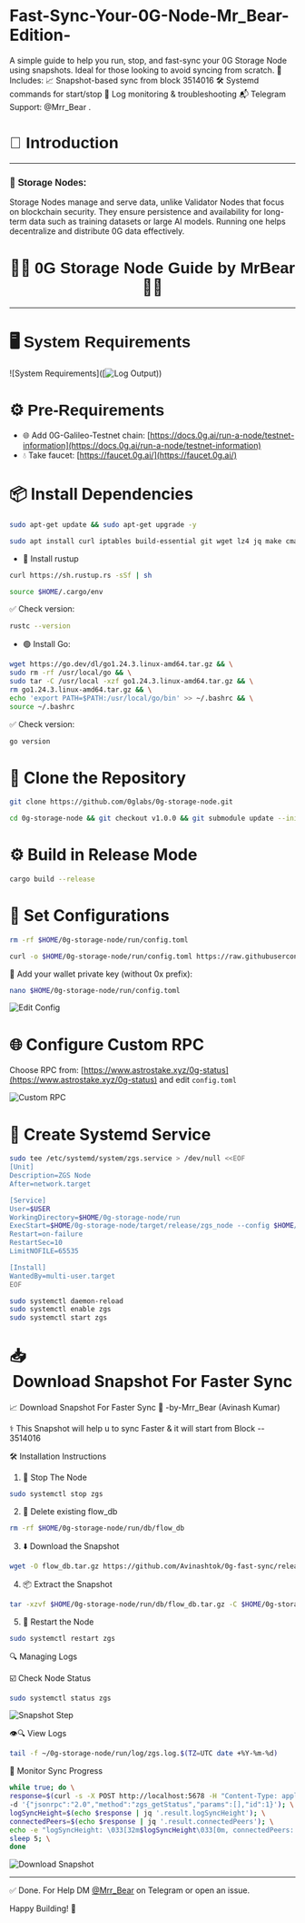 # Fast-Sync-Your-0G-Node-Mr_Bear-Edition-
A simple guide to help you run, stop, and fast-sync your 0G Storage Node using snapshots. Ideal for those looking to avoid syncing from scratch.  🔧 Includes:  📈 Snapshot-based sync from block 3514016  🛠️ Systemd commands for start/stop  📁 Log monitoring &amp; troubleshooting  📬 Telegram Support: @Mrr_Bear .
<div align="left">

# <span style="font-family: 'Poppins', sans-serif;">📘 <strong>Introduction</strong></span>

</div>

---

### 💽 <span style="font-family: 'Poppins', sans-serif;">Storage Nodes:</span>

Storage Nodes manage and serve data, unlike Validator Nodes that focus on blockchain security. They ensure persistence and availability for long-term data such as training datasets or large AI models. Running one helps decentralize and distribute 0G data effectively.

<div align="center">

# 👨‍💻 <span style="font-family: 'Poppins', sans-serif;">0G Storage Node Guide by MrBear</span> 👨‍💻

</div>

---

# 🖥️ <span style="font-family: 'Poppins', sans-serif;">System Requirements</span>

![System Requirements]([![Log Output](https://raw.githubusercontent.com/Avinashtok/README/main/ChatGPT%20Image%20Jul%208%2C%202025%2C%2010_11_14%20AM.png)))

# ⚙️ <span style="font-family: 'Poppins', sans-serif;">Pre-Requirements</span>

* 🌐 Add 0G-Galileo-Testnet chain: [https://docs.0g.ai/run-a-node/testnet-information](https://docs.0g.ai/run-a-node/testnet-information)
* 💧 Take faucet: [https://faucet.0g.ai/](https://faucet.0g.ai/)

# 📦 Install Dependencies

```bash
sudo apt-get update && sudo apt-get upgrade -y
```

```bash
sudo apt install curl iptables build-essential git wget lz4 jq make cmake gcc nano automake autoconf tmux htop nvme-cli libgbm1 pkg-config libssl-dev libleveldb-dev tar clang bsdmainutils ncdu unzip libleveldb-dev screen ufw -y
```

* 🦀 Install rustup

```bash
curl https://sh.rustup.rs -sSf | sh
```

```bash
source $HOME/.cargo/env
```

✅ Check version:

```bash
rustc --version
```

* 🟢 Install Go:

```bash
wget https://go.dev/dl/go1.24.3.linux-amd64.tar.gz && \
sudo rm -rf /usr/local/go && \
sudo tar -C /usr/local -xzf go1.24.3.linux-amd64.tar.gz && \
rm go1.24.3.linux-amd64.tar.gz && \
echo 'export PATH=$PATH:/usr/local/go/bin' >> ~/.bashrc && \
source ~/.bashrc
```

✅ Check version:

```bash
go version
```

# 🧾 Clone the Repository

```bash
git clone https://github.com/0glabs/0g-storage-node.git
```

```bash
cd 0g-storage-node && git checkout v1.0.0 && git submodule update --init
```

# ⚙️ Build in Release Mode

```bash
cargo build --release
```

# 🧰 Set Configurations

```bash
rm -rf $HOME/0g-storage-node/run/config.toml
```

```bash
curl -o $HOME/0g-storage-node/run/config.toml https://raw.githubusercontent.com/Mayankgg01/0G-Storage-Node-Guide/main/config.toml
```

🔑 Add your wallet private key (without 0x prefix):

```bash
nano $HOME/0g-storage-node/run/config.toml
```

![Edit Config](https://github.com/user-attachments/assets/a513812f-177e-4a74-83a9-1548c98f4556)

# 🌐 Configure Custom RPC

Choose RPC from: [https://www.astrostake.xyz/0g-status](https://www.astrostake.xyz/0g-status) and edit `config.toml`

![Custom RPC](https://github.com/user-attachments/assets/44b682a5-45ce-4fc8-8c3a-7f2355f3b9ac)

# 🔧 Create Systemd Service

```bash
sudo tee /etc/systemd/system/zgs.service > /dev/null <<EOF
[Unit]
Description=ZGS Node
After=network.target

[Service]
User=$USER
WorkingDirectory=$HOME/0g-storage-node/run
ExecStart=$HOME/0g-storage-node/target/release/zgs_node --config $HOME/0g-storage-node/run/config.toml
Restart=on-failure
RestartSec=10
LimitNOFILE=65535

[Install]
WantedBy=multi-user.target
EOF
```

```bash
sudo systemctl daemon-reload
sudo systemctl enable zgs
sudo systemctl start zgs
```

# 📥 <div align="center">Download Snapshot For Faster Sync</div>

📈 Download Snapshot For Faster Sync 🚀 -by-Mrr\_Bear (Avinash Kumar)

⚕️ This Snapshot will help u to sync Faster & it will start from Block -- 3514016

🛠️ Installation Instructions

1. 🔴 Stop The Node

```bash
sudo systemctl stop zgs
```

2. 🧹 Delete existing flow\_db

```bash
rm -rf $HOME/0g-storage-node/run/db/flow_db
```

3. ⬇️ Download the Snapshot

```bash
wget -O flow_db.tar.gz https://github.com/Avinashtok/0g-fast-sync/releases/download/backup-3507655/flow_db-3507655.tar.gz
```

4. 📦 Extract the Snapshot

```bash
tar -xzvf $HOME/0g-storage-node/run/db/flow_db.tar.gz -C $HOME/0g-storage-node/run/db/
```

5. 🔄 Restart the Node

```bash
sudo systemctl restart zgs
```

🔍 Managing Logs

☑️ Check Node Status

```bash
sudo systemctl status zgs
```

![Snapshot Step](./Screenshot%202025-07-08%20072158.png)

👁️🔍 View Logs

```bash
tail -f ~/0g-storage-node/run/log/zgs.log.$(TZ=UTC date +%Y-%m-%d)
```

🧪 Monitor Sync Progress

```bash
while true; do \
response=$(curl -s -X POST http://localhost:5678 -H "Content-Type: application/json" \
-d '{"jsonrpc":"2.0","method":"zgs_getStatus","params":[],"id":1}'); \
logSyncHeight=$(echo $response | jq '.result.logSyncHeight'); \
connectedPeers=$(echo $response | jq '.result.connectedPeers'); \
echo -e "logSyncHeight: \033[32m$logSyncHeight\033[0m, connectedPeers: \033[34m$connectedPeers\033[0m"; \
sleep 5; \
done
```

![Download Snapshot](Screenshot%202025-07-08%20072343.png)

---

✅ Done. For Help DM [@Mrr\_Bear](https://t.me/Mrr_Bear) on Telegram or open an issue.

Happy Building! 🚀
